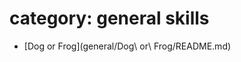 category: general skills
========================

- [Dog or Frog](general/Dog\ or\ Frog/README.md)

